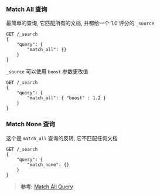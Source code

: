 ### Match All 查询
最简单的查询, 它匹配所有的文档, 并都给一个 1.0 评分的 `_source`
```
GET /_search
{
    "query": {
        "match_all": {}
    }
}
```
`_source` 可以使用 `boost` 参数更改值
```
GET /_search
{
    "query": {
        "match_all": { "boost" : 1.2 }
    }
}
```
### Match None 查询
这个是 `match_all` 查询的反转, 它不匹配任何文档
```
GET /_search
{
    "query": {
        "match_none": {}
    }
}
```

>**参考:**
[Match All Query](https://www.elastic.co/guide/en/elasticsearch/reference/current/query-dsl-match-all-query.html)
